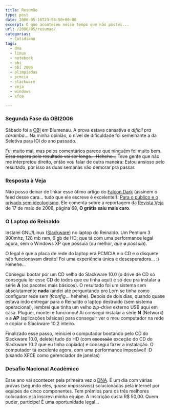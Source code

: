 ```yaml
---
title: Resumão
type: post
date: 2006-05-16T23:58:50+00:00
excerpt: O que aconteceu nesse tempo que não postei...
url: /2006/05/resumao/
categorias:
  - Cotidiano
tags:
  - dna
  - linux
  - notebook
  - obi
  - obi 2006
  - olimpíadas
  - pcmcia
  - slackware
  - veja
  - windows
  - xfce

---
```

### Segunda Fase da OBI2006

Sábado foi a [OBI][1] em Blumenau. A prova estava cansativa e _difícil pra caramba_… Na minha opinião, o nível de dificuldade foi semelhante a da Seletiva para IOI do ano passado.

Fui muito mal, mas pelos comentários parece que ninguém foi muito bem. <del>Essa espera pelo resultado vai ser longa… Hehehe…</del> Teve gente que não me interpretou direito, então vou falar de outra maneira: Estou ansioso pelo resultado, por isso as duas semanas vão demorar pra passar.

### Resposta à Veja

Não posso deixar de linkar esse ótimo artigo do [Falcon Dark][2] (assinem o feed desse cara… tudo que ele escreve é excelente!): [Para o público e o privado sem ideologismo][3]. Ele comenta sobre a reportagem da [Revista Veja][4] de 17 de maio de 2006, página 68, **O grátis saiu mais caro**.

### O Laptop do Reinaldo

Instalei GNU/Linux ([Slackware][5]) no laptop do Reinaldo. Um Pentium 3 900mhz, 128 mb ram, 6 gb de HD; que tá com uma performance legal agora, sem o Windows XP que possuía (ou melhor, _que **o** possuía_).

O legal é que a placa de rede do laptop era PCMCIA e o CD e o disquete não funcionavam direito! Foi uma experiência única e desesperadora… :) Hehehe…

Consegui bootar por um CD velho do Slackware 10.0 (o drive de CD só conseguiu ler esse CD de todos que eu tinha aqui) e só deu pra instalar a série **A** (os pacotes mais básicos). O resultado foi um sistema sem absolutamente **nada** (andei até perguntando pro Lorn se tinha como configurar rede sem _ifconfig_… hehehe). Depois de dois dias, quando quase estava indo entregar para o Reinaldo o laptop destruído (sem sistema operacional), lembrei que tinha um velho _zip-drive_ externo USB aqui em casa. Pluguei, montei e funcionou! Aí consegui instalar a série **N** (Network) e a **AP** (aplicações básicas) para conseguir ver o meu computador na rede e copiar o Slackware 10.2 inteiro.

Finalizado esse passo, reiniciei o computador bootando pelo CD do Slackware 10.0, deletei tudo do HD (com <del>excessão</del> <add>exceção</add> do CD do Slackware 10.2 que eu tinha copiado) e consegui fazer a instalação. O computador tá excelente agora, com uma performance impecável! :D (usando XFCE como gerenciador de janelas)

### Desafio Nacional Acadêmico

Esse ano vai acontecer pela primeira vez o [DNA][6]. É um dia com várias provas (segundo eles, _quase impossíveis_) solucionadas pela internet por equipes de cinco componentes. Tem prêmios para os três melhores colocados e já inscrevi minha equipe. A inscrição custa R$ 50,00. Quem puder, participe! É uma oportunidade legal…

 [1]: http://olimpiada.ic.unicamp.br
 [2]: http://falcon-dark.blogspot.com
 [3]: http://falcon-dark.blogspot.com/2006/05/para-o-pblico-e-o-privado-sem.html
 [4]: http://vejaonline.abril.com.br
 [5]: http://www.slackware.com
 [6]: http://www.dna2006.org/ "Desafio Nacional Acadêmico"

